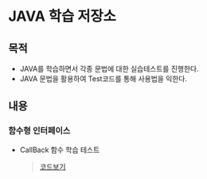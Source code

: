 # JAVA 학습 저장소

## 목적
- JAVA를 학습하면서 각종 문법에 대한 실습테스트를 진행한다.
- JAVA 문법을 활용하여 Test코드를 통해 사용법을 익한다.

## 내용
### 함수형 인터페이스
- CallBack 함수 학습 테스트 <br>
  > [코드보기](https://github.com/yjksw/java-study/tree/funcitonal-interface)
